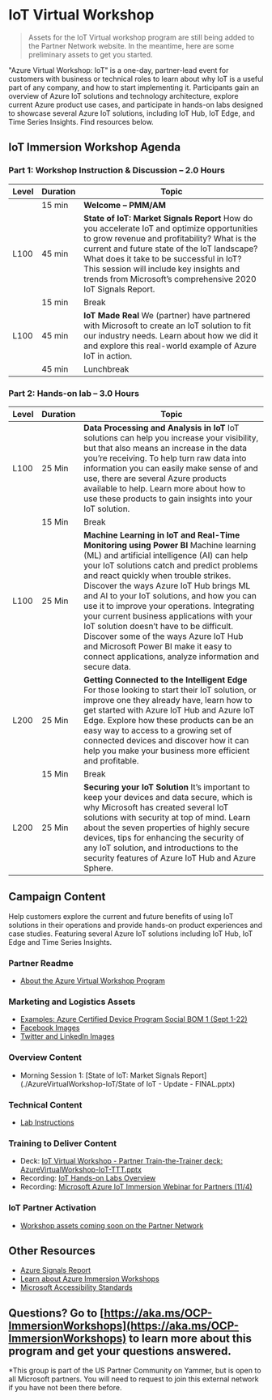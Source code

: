 # IoT Virtual Workshop

> Assets for the IoT Virtual workshop program are still being added to the Partner Network website. In the meantime, here are some preliminary assets to get you started.

"Azure Virtual Workshop: IoT" is a one-day, partner-lead event for customers with business or technical roles to learn about why IoT is a useful part of any company, and how to start implementing it. Participants gain an overview of Azure IoT solutions and technology architecture, explore current Azure product use cases, and participate in hands-on labs designed to showcase several Azure IoT solutions, including IoT Hub, IoT Edge, and Time Series Insights. Find resources below. 

## IoT Immersion Workshop Agenda
### Part 1: Workshop Instruction & Discussion – 2.0 Hours
|Level|Duration|Topic|
| - | - | - |
| |15 min|**Welcome – PMM/AM**|
|L100|45 min|**State of IoT: Market Signals Report** How do you accelerate IoT and optimize opportunities to grow revenue and profitability? What is the current and future state of the IoT landscape? What does it take to be successful in IoT? This session will include key insights and trends from Microsoft’s comprehensive 2020 IoT Signals Report.|
| |15 min|Break|
|L100|45 min|**IoT Made Real** We (partner) have partnered with Microsoft to create an IoT solution to fit our industry needs. Learn about how we did it and explore this real-world example of Azure IoT in action.|
| |45 min|Lunchbreak|

### Part 2: Hands-on lab – 3.0 Hours
|Level|Duration|Topic|
| - | - | - |
|L100|25 Min|**Data Processing and Analysis in IoT**   IoT solutions can help you increase your visibility, but that also means an increase in the data you’re receiving. To help turn raw data into information you can easily make sense of and use, there are several Azure products available to help. Learn more about how to use these products to gain insights into your IoT solution.|
| |15 Min|Break|
|L100|25 Min|**Machine Learning in IoT and Real-Time Monitoring using Power BI** Machine learning (ML) and artificial intelligence (AI) can help your IoT solutions catch and predict problems and react quickly when trouble strikes. Discover the ways Azure IoT Hub brings ML and AI to your IoT solutions, and how you can use it to improve your operations. Integrating your current business applications with your IoT solution doesn’t have to be difficult. Discover some of the ways Azure IoT Hub and Microsoft Power BI make it easy to connect applications, analyze information and secure data.|
|L200|25 Min|**Getting Connected to the Intelligent Edge** For those looking to start their IoT solution, or improve one they already have, learn how to get started with Azure IoT Hub and Azure IoT Edge. Explore how these products can be an easy way to access to a growing set of connected devices and discover how it can help you make your business more efficient and profitable.|
| |15 Min|Break|
|L200|25 Min|**Securing your IoT Solution** It’s important to keep your devices and data secure, which is why Microsoft has created several IoT solutions with security at top of mind. Learn about the seven properties of highly secure devices, tips for enhancing the security of any IoT solution, and introductions to the security features of Azure IoT Hub and Azure Sphere.|

## Campaign Content
Help customers explore the current and future benefits of using IoT solutions in their operations and provide hands-on product experiences and case studies. Featuring several Azure IoT solutions including IoT Hub, IoT Edge and Time Series Insights.

### Partner Readme 
* [About the Azure Virtual Workshop Program](./AzureVirtualWorkshop-IoT/AboutAzureVirtualWorkshopProgram.jpg)

### Marketing and Logistics Assets
* [Examples: Azure Certified Device Program Social BOM 1 (Sept 1-22)](./AzureVirtualWorkshop-IoT/Azure%20Certified_SocialBOM.docx)
* [Facebook Images](./AzureVirtualWorkshop-IoT/Facebook/FacebookImageList.md)
* [Twitter and LinkedIn Images](./AzureVirtualWorkshop-IoT/Twitter_LinkedIn/LinkedInImageList.md)

### Overview Content
* Morning Session 1: [State of IoT: Market Signals Report](./AzureVirtualWorkshop-IoT/State of IoT - Update - FINAL.pptx)

### Technical Content
* [Lab Instructions](https://github.com/SpektraSystems/IoT-in-a-Day/tree/master/instructions)

### Training to Deliver Content
* Deck: [IoT Virtual Workshop - Partner Train-the-Trainer deck: AzureVirtualWorkshop-IoT-TTT.pptx](./AzureVirtualWorkshop-IoT/AzureVirtualWorkshop-IoT-TTT.pptx)
* Recording: [IoT Hands-on Labs Overview](https://amitmalikblob.blob.core.windows.net/recording/IoT-HOL-Overview-Spektra.mp4)
* Recording: [Microsoft Azure IoT Immersion Webinar for Partners (11/4)](https://msuspartners.eventbuilder.com/event/33583)

### IoT Partner Activation
* [Workshop assets coming soon on the Partner Network](./AzureVirtualWorkshop-IoT/WorkshopAssets-ComingSoonToThePartnerNetwork)

## Other Resources
* [Azure Signals Report](https://azure.microsoft.com/en-us/blog/iot-signals-research-edition-2-global-insights-for-2020-and-beyond)
* [Learn about Azure Immersion Workshops](https://aka.ms/OCP-ImmersionWorkshops)
* [Microsoft Accessibility Standards](http://aka.ms/eventsaccessibility)

## Questions? Go to [https://aka.ms/OCP-ImmersionWorkshops](https://aka.ms/OCP-ImmersionWorkshops) to learn more about this program and get your questions answered. 
*This group is part of the US Partner Community on Yammer, but is open to all Microsoft partners. You will need to request to join this external network if you have not been there before.
